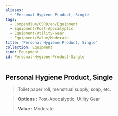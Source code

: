 ```yaml
---
aliases:
  - 'Personal Hygiene Product, Single'
tags:
  - Compendium/CSRD/en/Equipment
  - Equipment/Post-Apocalyptic
  - Equipment/Utility-Gear
  - Equipment/Value/Moderate
title: 'Personal Hygiene Product, Single'
collection: Equipment
kind: Equipment
id: Personal-Hygiene-Product-Single
---
```

## Personal Hygiene Product, Single    
    
>Toilet paper roll, menstrual supply, soap, etc.    
> **Options :** Post-Apocalyptic, Utility Gear    
> **Value :** Moderate

